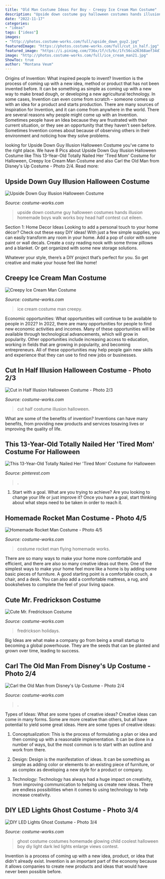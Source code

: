 ```yaml
---
title: "Old Man Costume Ideas For Boy - Creepy Ice Cream Man Costume"
description: "Upside down costume guy halloween costumes hands illusion homemade boys walk works boy head half contest cut eileen"
date: "2022-11-17"
categories:
- "ideas"
tags: ["ideas"]
images:
- "http://photos.costume-works.com/full/upside_down_guy2.jpg"
featuredImage: "https://photos.costume-works.com/full/cut_in_half.jpg"
featured_image: "https://i.pinimg.com/736x/1f/c5/6c/1fc56ca26368aef34d71a3ef9f87cc7e.jpg"
image: "http://photos.costume-works.com/full/ice_cream_man21.jpg"
ShowToc: true
author: "Montana Veum"
---
```



Origins of Invention: What inspired people to invent?
Invention is the process of coming up with a new idea, method or product that has not been invented before. It can be something as simple as coming up with a new way to make bread dough, or developing a new agricultural technology. In some cases, Invention can even come from scratch – someone comes up with an idea for a product and starts production. There are many sources of Inspiration for Invention, and it can come from anywhere in the world.
There are several reasons why people might come up with an Invention. Sometimes people have an Idea because they are frustrated with their current situation, or they see an opportunity that they haven't seen before. Sometimes Invention comes about because of observing others in their environment and noticing how they solve problems.

	

		
looking for Upside Down Guy Illusion Halloween Costume you've came to the right place. We have 8 Pics about Upside Down Guy Illusion Halloween Costume like This 13-Year-Old Totally Nailed Her &#039;Tired Mom&#039; Costume for Halloween, Creepy Ice Cream Man Costume and also Carl the Old Man from Disney&#039;s Up Costume - Photo 2/4. Read more:
		
    
## Upside Down Guy Illusion Halloween Costume

<img loading=lazy src="http://photos.costume-works.com/full/upside_down_guy2.jpg" onerror="this.onerror=null;this.src='https://tse4.mm.bing.net/th?id=OIP.pXkPTm_nKzcI93ickUD0HwDhEs&amp;pid=15.1';" alt="Upside Down Guy Illusion Halloween Costume">

_Source: costume-works.com_

>upside down costume guy halloween costumes hands illusion homemade boys walk works boy head half contest cut eileen. 

	

Section 1: Home Decor Ideas
Looking to add a personal touch to your home décor? Check out these easy DIY ideas!
With just a few simple supplies, you can easily transform any room in your home. Add a pop of color with some paint or wall decals. Create a cozy reading nook with some throw pillows and a blanket. Or get organized with some new storage solutions.

Whatever your style, there’s a DIY project that’s perfect for you. So get creative and make your house feel like home!

    
## Creepy Ice Cream Man Costume

<img loading=lazy src="http://photos.costume-works.com/full/ice_cream_man21.jpg" onerror="this.onerror=null;this.src='https://tse3.mm.bing.net/th?id=OIP.ZCzYtrmXdVZwFO_dQRiCfQHaJ3&amp;pid=15.1';" alt="Creepy Ice Cream Man Costume">

_Source: costume-works.com_

>ice cream costume man creepy. 

	

Economic opportunities: What opportunities will continue to be available to people in 2022?
In 2022, there are many opportunities for people to find new economic activities and incomes. Many of these opportunities will be available through technological advancements, which will grow in popularity. Other opportunities include increasing access to education, working in fields that are growing in popularity, and becoming entrepreneurs. All of these opportunities may help people gain new skills and experience that they can use to find new jobs or businesses.

    
## Cut In Half Illusion Halloween Costume - Photo 2/3

<img loading=lazy src="https://photos.costume-works.com/full/cut_in_half.jpg" onerror="this.onerror=null;this.src='https://tse3.mm.bing.net/th?id=OIP.MEkKPZwNCVzKxQ2XaWHg0AHaKy&amp;pid=15.1';" alt="Cut in Half Illusion Halloween Costume - Photo 2/3">

_Source: costume-works.com_

>cut half costume illusion halloween. 

	

What are some of the benefits of invention?
Inventions can have many benefits, from providing new products and services tosaving lives or improving the quality of life.

    
## This 13-Year-Old Totally Nailed Her &#039;Tired Mom&#039; Costume For Halloween

<img loading=lazy src="https://i.pinimg.com/736x/1f/c5/6c/1fc56ca26368aef34d71a3ef9f87cc7e.jpg" onerror="this.onerror=null;this.src='https://tse3.mm.bing.net/th?id=OIP.hasUVPLEkirRaZd-EWR7fgHaJ3&amp;pid=15.1';" alt="This 13-Year-Old Totally Nailed Her &#039;Tired Mom&#039; Costume for Halloween">

_Source: pinterest.com_

>. 

	

1. Start with a goal. What are you trying to achieve? Are you looking to change your life or just improve it? Once you have a goal, start thinking about what steps need to be taken in order to reach it.

    
## Homemade Rocket Man Costume - Photo 4/5

<img loading=lazy src="http://photos.costume-works.com/full/rocket_man4.jpg" onerror="this.onerror=null;this.src='https://tse4.mm.bing.net/th?id=OIP.h3XR0e-jfkqIxFvNBNOBkQHaLk&amp;pid=15.1';" alt="Homemade Rocket Man Costume - Photo 4/5">

_Source: costume-works.com_

>costume rocket man flying homemade works. 

	

There are so many ways to make your home more comfortable and efficient, and there are also so many creative ideas out there. One of the simplest ways to make your home feel more like a home is by adding some basic pieces of furniture. A good starting point is a comfortable couch, a chair, and a desk. You can also add a comfortable mattress, a rug, and bookshelves to complete the feel of your living space.

    
## Cute Mr. Fredrickson Costume

<img loading=lazy src="https://photos.costume-works.com/full/mr_fredrickson10.jpg" onerror="this.onerror=null;this.src='https://tse3.mm.bing.net/th?id=OIP.oh7G9EMYJux_stqDmgT6jwHaNt&amp;pid=15.1';" alt="Cute Mr. Fredrickson Costume">

_Source: costume-works.com_

>fredrickson holidays. 

	

Big Ideas are what make a company go from being a small startup to becoming a global powerhouse. They are the seeds that can be planted and grown over time, leading to success.

    
## Carl The Old Man From Disney&#039;s Up Costume - Photo 2/4

<img loading=lazy src="https://photos.costume-works.com/full/carl_the_old_man_from_disneys_up1.jpg" onerror="this.onerror=null;this.src='https://tse3.mm.bing.net/th?id=OIP.v4pEC_fjh7nGO5VIBOXfzgHaJ3&amp;pid=15.1';" alt="Carl the Old Man from Disney&#039;s Up Costume - Photo 2/4">

_Source: costume-works.com_

>. 

	

Types of Ideas: What are some types of creative ideas?
Creative ideas can come in many forms. Some are more creative than others, but all have potential to yield some great ideas. Here are some types of creative ideas:
1. Conceptualization: This is the process of formulating a plan or idea and then coming up with a reasonable implementation. It can be done in a number of ways, but the most common is to start with an outline and work from there.

2. Design: Design is the manifestation of ideas. It can be something as simple as adding color or elements to an existing piece of furniture, or as complex as developing a new style for a product or company.

3. Technology: Technology has always had a huge impact on creativity, from improving communication to helping us create new ideas. There are endless possibilities when it comes to using technology to help increase creativity.


    
## DIY LED Lights Ghost Costume - Photo 3/4

<img loading=lazy src="https://photos.costume-works.com/full/ghost10.jpg" onerror="this.onerror=null;this.src='https://tse1.mm.bing.net/th?id=OIP.XtH5dX1ZX2BaY31-12ezzgHaJ3&amp;pid=15.1';" alt="DIY LED Lights Ghost Costume - Photo 3/4">

_Source: costume-works.com_

>ghost costume costumes homemade glowing child coolest halloween boy diy light dark led lights enlarge views contest. 

	

Invention is a process of coming up with a new idea, product, or idea that didn't already exist. Invention is an important part of the economy because it allows companies to create new products and ideas that would have never been possible before.

